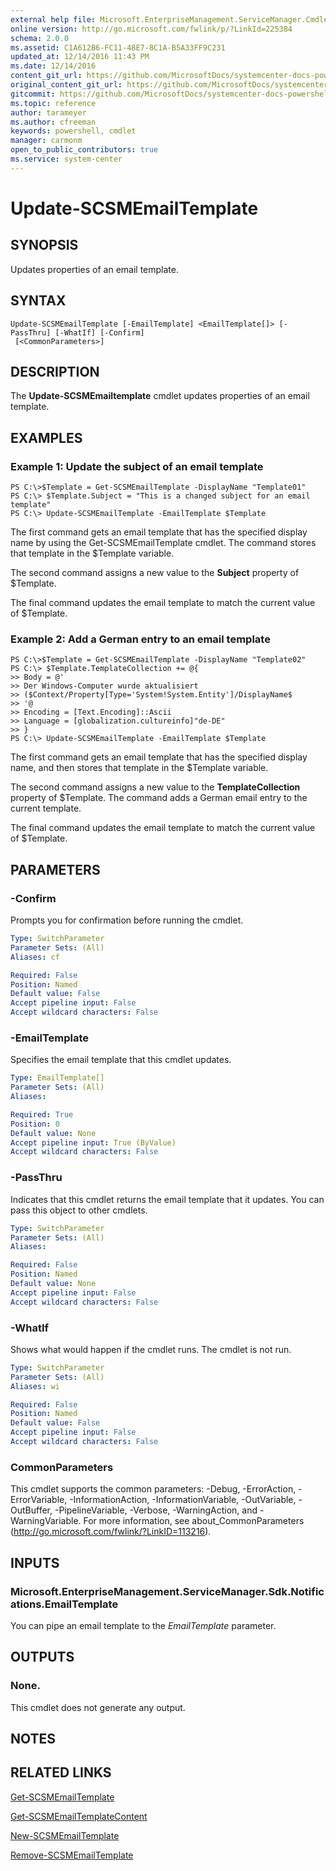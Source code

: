 ```yaml
---
external help file: Microsoft.EnterpriseManagement.ServiceManager.Cmdlets.dll-Help.xml
online version: http://go.microsoft.com/fwlink/p/?LinkId=225384
schema: 2.0.0
ms.assetid: C1A612B6-FC11-48E7-8C1A-B5A33FF9C231
updated_at: 12/14/2016 11:43 PM
ms.date: 12/14/2016
content_git_url: https://github.com/MicrosoftDocs/systemcenter-docs-powershell/blob/master/systemcenter-cmdlets/SystemCenter2016/ServiceManager/v1.0/Update-SCSMEmailTemplate.md
original_content_git_url: https://github.com/MicrosoftDocs/systemcenter-docs-powershell/blob/master/systemcenter-cmdlets/SystemCenter2016/ServiceManager/v1.0/Update-SCSMEmailTemplate.md
gitcommit: https://github.com/MicrosoftDocs/systemcenter-docs-powershell/blob/96cd9bd2780eb6b78c540fa00d3b8a4313e3ed40/systemcenter-cmdlets/SystemCenter2016/ServiceManager/v1.0/Update-SCSMEmailTemplate.md
ms.topic: reference
author: tarameyer
ms.author: cfreeman
keywords: powershell, cmdlet
manager: carmonm
open_to_public_contributors: true
ms.service: system-center
---
```


# Update-SCSMEmailTemplate

## SYNOPSIS
Updates properties of an email template.

## SYNTAX

```
Update-SCSMEmailTemplate [-EmailTemplate] <EmailTemplate[]> [-PassThru] [-WhatIf] [-Confirm]
 [<CommonParameters>]
```

## DESCRIPTION
The **Update-SCSMEmailtemplate** cmdlet updates properties of an email template.

## EXAMPLES

### Example 1: Update the subject of an email template
```
PS C:\>$Template = Get-SCSMEmailTemplate -DisplayName "Template01"
PS C:\> $Template.Subject = "This is a changed subject for an email template"
PS C:\> Update-SCSMEmailTemplate -EmailTemplate $Template
```

The first command gets an email template that has the specified display name by using the Get-SCSMEmailTemplate cmdlet.
The command stores that template in the $Template variable.

The second command assigns a new value to the **Subject** property of $Template.

The final command updates the email template to match the current value of $Template.

### Example 2: Add a German entry to an email template
```
PS C:\>$Template = Get-SCSMEmailTemplate -DisplayName "Template02"
PS C:\> $Template.TemplateCollection += @{
>> Body = @'
>> Der Windows-Computer wurde aktualisiert
>> ($Context/Property[Type='System!System.Entity']/DisplayName$ 
>> '@
>> Encoding = [Text.Encoding]::Ascii
>> Language = [globalization.cultureinfo]"de-DE"
>> }
PS C:\> Update-SCSMEmailTemplate -EmailTemplate $Template
```

The first command gets an email template that has the specified display name, and then stores that template in the $Template variable.

The second command assigns a new value to the **TemplateCollection** property of $Template.
The command adds a German email entry to the current template.

The final command updates the email template to match the current value of $Template.

## PARAMETERS

### -Confirm
Prompts you for confirmation before running the cmdlet.

```yaml
Type: SwitchParameter
Parameter Sets: (All)
Aliases: cf

Required: False
Position: Named
Default value: False
Accept pipeline input: False
Accept wildcard characters: False
```

### -EmailTemplate
Specifies the email template that this cmdlet updates.

```yaml
Type: EmailTemplate[]
Parameter Sets: (All)
Aliases: 

Required: True
Position: 0
Default value: None
Accept pipeline input: True (ByValue)
Accept wildcard characters: False
```

### -PassThru
Indicates that this cmdlet returns the email template that it updates.
You can pass this object to other cmdlets.

```yaml
Type: SwitchParameter
Parameter Sets: (All)
Aliases: 

Required: False
Position: Named
Default value: None
Accept pipeline input: False
Accept wildcard characters: False
```

### -WhatIf
Shows what would happen if the cmdlet runs.
The cmdlet is not run.

```yaml
Type: SwitchParameter
Parameter Sets: (All)
Aliases: wi

Required: False
Position: Named
Default value: False
Accept pipeline input: False
Accept wildcard characters: False
```

### CommonParameters
This cmdlet supports the common parameters: -Debug, -ErrorAction, -ErrorVariable, -InformationAction, -InformationVariable, -OutVariable, -OutBuffer, -PipelineVariable, -Verbose, -WarningAction, and -WarningVariable. For more information, see about_CommonParameters (http://go.microsoft.com/fwlink/?LinkID=113216).

## INPUTS

### Microsoft.EnterpriseManagement.ServiceManager.Sdk.Notifications.EmailTemplate
You can pipe an email template to the *EmailTemplate* parameter.

## OUTPUTS

### None.
This cmdlet does not generate any output.

## NOTES

## RELATED LINKS

[Get-SCSMEmailTemplate](xref:SystemCenter2016/ServiceManager/v1.0/Get-SCSMEmailTemplate.md)

[Get-SCSMEmailTemplateContent](xref:SystemCenter2016/ServiceManager/v1.0/Get-SCSMEmailTemplateContent.md)

[New-SCSMEmailTemplate](xref:SystemCenter2016/ServiceManager/v1.0/New-SCSMEmailTemplate.md)

[Remove-SCSMEmailTemplate](xref:SystemCenter2016/ServiceManager/v1.0/Remove-SCSMEmailTemplate.md)


